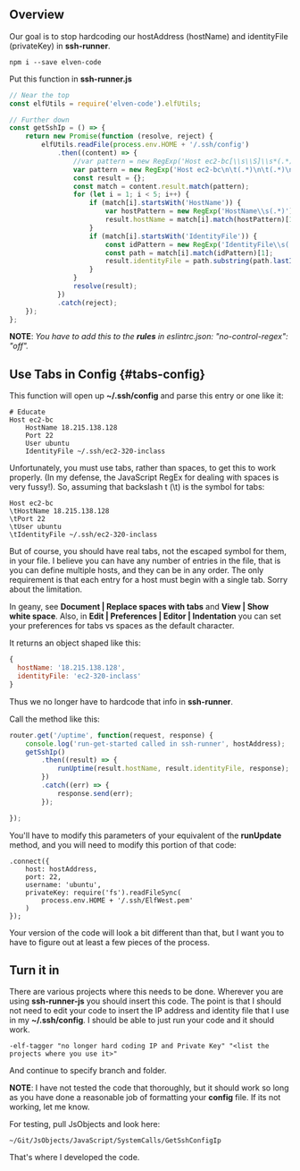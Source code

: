 ## Overview

Our goal is to stop hardcoding our hostAddress (hostName) and identityFile (privateKey) in **ssh-runner**.

    npm i --save elven-code

Put this function in **ssh-runner.js**

```JavaScript
// Near the top
const elfUtils = require('elven-code').elfUtils;

// Further down    
const getSshIp = () => {
    return new Promise(function (resolve, reject) {
        elfUtils.readFile(process.env.HOME + '/.ssh/config')
            .then((content) => {
                //var pattern = new RegExp('Host ec2-bc[\\s\\S]\\s*(.*)[\\s\\S]\\s*(.*)[\\s\\S]\\s*(.*)[\\s\\S]\\s*(.*)');
                var pattern = new RegExp('Host ec2-bc\n\t(.*)\n\t(.*)\n\t(.*)\n\t(.*)');
                const result = {};
                const match = content.result.match(pattern);
                for (let i = 1; i < 5; i++) {
                    if (match[i].startsWith('HostName')) {
                        var hostPattern = new RegExp('HostName\\s(.*)');
                        result.hostName = match[i].match(hostPattern)[1];
                    }
                    if (match[i].startsWith('IdentityFile')) {
                        const idPattern = new RegExp('IdentityFile\\s(.*)');
                        const path = match[i].match(idPattern)[1];
                        result.identityFile = path.substring(path.lastIndexOf('/') + 1, path.length)
                    }
                }
                resolve(result);
            })
            .catch(reject);
    });
};
```

**NOTE**: _You have to add this to the **rules** in eslintrc.json: "no-control-regex": "off"._

## Use Tabs in Config {#tabs-config}

This function will open up **~/.ssh/config** and parse this entry or one like it:

```
# Educate
Host ec2-bc
	HostName 18.215.138.128
	Port 22
	User ubuntu
	IdentityFile ~/.ssh/ec2-320-inclass
```

Unfortunately, you must use tabs, rather than spaces, to get this to work properly. (In my defense, the JavaScript RegEx for dealing with spaces is very fussy!). So, assuming that backslash t (\t) is the symbol for tabs:

```
Host ec2-bc
\tHostName 18.215.138.128
\tPort 22
\tUser ubuntu
\tIdentityFile ~/.ssh/ec2-320-inclass
```  

But of course, you should have real tabs, not the escaped symbol for them, in your file. I believe you can have any number of entries in the file, that is you can define multiple hosts, and they can be in any order. The only requirement is that each entry for a host must begin with a single tab. Sorry about the limitation.

In geany, see **Document | Replace spaces with tabs** and **View | Show white space**. Also, in **Edit | Preferences | Editor | Indentation** you can set your preferences for tabs vs spaces as the default character.

It returns an object shaped like this:

```javascript
{
  hostName: '18.215.138.128',
  identityFile: 'ec2-320-inclass'
}
```

Thus we no longer have to hardcode that info in **ssh-runner**.

Call the method like this:

```javascript
router.get('/uptime', function(request, response) {
    console.log('run-get-started called in ssh-runner', hostAddress);
    getSshIp()
        .then((result) => {
            runUptime(result.hostName, result.identityFile, response);
        })
        .catch((err) => {
            response.send(err);
        });

});
```

You'll have to modify this parameters of your equivalent of the **runUpdate** method, and you will need to modify this portion of that code:

```
.connect({
    host: hostAddress,
    port: 22,
    username: 'ubuntu',
    privateKey: require('fs').readFileSync(
        process.env.HOME + '/.ssh/ElfWest.pem'
    )
});
```

Your version of the code will look a bit different than that, but I want you to have to figure out at least a few pieces of the process.

## Turn it in

There are various projects where this needs to be done. Wherever you are using **ssh-runner-js** you should insert this code. The point is that I should not need to edit your code to insert the IP address and identity file that I use in my **~/.ssh/config**. I should be able to just run your code and it should work.

    -elf-tagger "no longer hard coding IP and Private Key" "<list the projects where you use it>"

And continue to specify branch and folder.

**NOTE**: I have not tested the code that thoroughly, but it should work so long as you have done a reasonable job of formatting your **config** file. If its not working, let me know.

For testing, pull JsObjects and look here:

    ~/Git/JsObjects/JavaScript/SystemCalls/GetSshConfigIp

That's where I developed the code.
